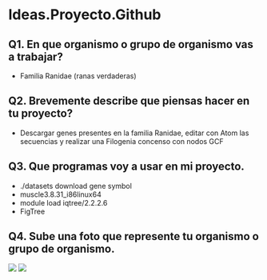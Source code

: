 # Ideas.Proyecto.Github

## Q1. En que organismo o grupo de organismo vas a trabajar?
* Familia Ranidae (ranas verdaderas)

## Q2. Brevemente describe que piensas hacer en tu proyecto?
* Descargar genes presentes en la familia Ranidae, editar con Atom las secuencias y realizar una Filogenia concenso con nodos GCF

## Q3. Que programas voy a usar en mi proyecto.
* ./datasets download gene symbol
* muscle3.8.31_i86linux64
* module load iqtree/2.2.2.6
* FigTree

## Q4. Sube una foto que represente tu organismo o grupo de organismo.
![ ](https://inaturalist-open-data.s3.amazonaws.com/photos/17781494/medium.jpeg)
![ ](https://inaturalist-open-data.s3.amazonaws.com/photos/5997078/medium.jpg)
